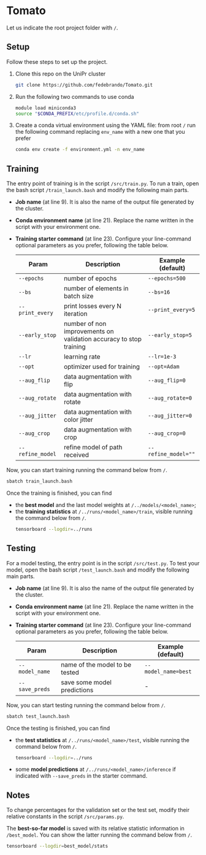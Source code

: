 # Tomato

Let us indicate the root project folder with `/`.

## Setup
Follow these steps to set up the project.

1. Clone this repo on the UniPr cluster
    ```bash
    git clone https://github.com/fedebrando/Tomato.git
    ```
1. Run the following two commands to use conda
    ```bash
    module load miniconda3
    source "$CONDA_PREFIX/etc/profile.d/conda.sh"
    ```

1. Create a conda virtual environment using the YAML file: from root `/` run the following command replacing `env_name` with a new one that you prefer
    ```bash
    conda env create -f environment.yml -n env_name
    ```

## Training
The entry point of training is in the script `/src/train.py`. To run a train, open the bash script `/train_launch.bash` and modify the following main parts.

- **Job name** (at line 9). It is also the name of the output file generated by the cluster.
- **Conda environment name** (at line 21). Replace the name written in the script with your environment one.
- **Training starter command** (at line 23). Configure your line-command optional parameters as you prefer, following the table below.

    | Param  | Description | Example (default)     |
    |-------|----|-----------|
    |`--epochs`|number of epochs|`--epochs=500`|
    |`--bs`|number of elements in batch size|`--bs=16`|
    |`--print_every`|print losses every N iteration|`--print_every=5`|
    |`--early_stop`|number of non improvements on validation accuracy to stop training|`--early_stop=5`|
    |`--lr`|learning rate|`--lr=1e-3`|
    |`--opt`|optimizer used for training|`--opt=Adam`|
    |`--aug_flip`|data augmentation with flip|`--aug_flip=0`|
    |`--aug_rotate`|data augmentation with rotate|`--aug_rotate=0`|
    |`--aug_jitter`|data augmentation with color jitter|`--aug_jitter=0`|
    |`--aug_crop`|data augmentation with crop|`--aug_crop=0`|
    |`--refine_model`|refine model of path received|`--refine_model=""`|

Now, you can start training running the command below from `/`.
```bash
sbatch train_launch.bash
```
Once the training is finished, you can find
- the **best model** and the last model weights at `/../models/<model_name>`;
- the **training statistics** at `/../runs/<model_name>/train`, visible running the command below from `/`.
    ```bash
    tensorboard --logdir=../runs
    ```

## Testing
For a model testing, the entry point is in the script `/src/test.py`. To test your model, open the bash script `/test_launch.bash` and modify the following main parts.

- **Job name** (at line 9). It is also the name of the output file generated by the cluster.
- **Conda environment name** (at line 21). Replace the name written in the script with your environment one.
- **Training starter command** (at line 23). Configure your line-command optional parameters as you prefer, following the table below.

    | Param  | Description | Example (default)     |
    |-------|----|-----------|
    |`--model_name`|name of the model to be tested|`--model_name=best`|
    |`--save_preds`|save some model predictions|-|

Now, you can start testing running the command below from `/`.
```bash
sbatch test_launch.bash
```

Once the testing is finished, you can find
- the **test statistics** at `/../runs/<model_name>/test`, visible running the command below from `/`.
    ```bash
    tensorboard --logdir=../runs
    ```
- some **model predictions** at `/../runs/<model_name>/inference` if indicated with `--save_preds` in the starter command.

## Notes
To change percentages for the validation set or the test set, modify their relative constants in the script `/src/params.py`.

The **best-so-far model** is saved with its relative statistic information in `/best_model`. You can show the latter running the command below from `/`.
```bash
tensorboard --logdir=best_model/stats
```
